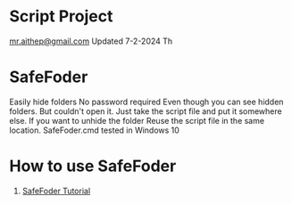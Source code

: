 # Script Project
mr.aithep@gmail.com Updated 7-2-2024 Th

# SafeFoder
Easily hide folders No password required
Even though you can see hidden folders. But couldn't open it. Just take the script file and put it somewhere else.
If you want to unhide the folder Reuse the script file in the same location. SafeFoder.cmd tested in Windows 10

# How to use SafeFoder
1. <a href="https://youtu.be/TNyWLYdI13Q">SafeFoder Tutorial</a>
